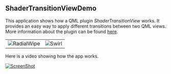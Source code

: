 ## ShaderTransitionViewDemo

This application shows how a QML plugin *ShaderTransitionView* works. It provides an easy way to apply different transitions between two QML views. More information about the plugin can be found [here](https://github.com/anatolyk82/ShaderTransitionView).


|     |     |
|-----|-----|
| ![RadialWipe](https://img-fotki.yandex.ru/get/66521/603575.21/0_d3419_27654ad1_orig "RadialWipe") | ![Swirl](https://img-fotki.yandex.ru/get/70180/603575.21/0_d3418_422e6580_orig "Swirl")|

 Here is a video showing how the app works.

 [![ScreenShot](https://img-fotki.yandex.ru/get/68556/603575.21/0_d2fd4_2407de61_orig)](
 https://youtu.be/rS-fmlKRQ3s)
